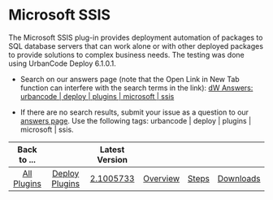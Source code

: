 
Microsoft SSIS
==============


The Microsoft SSIS plug-in provides deployment automation of packages to SQL database servers that can work alone or 
with other deployed packages to provide solutions to complex business needs. The testing was done using UrbanCode Deploy
 6.1.0.1.


* Search on our answers page (note that the Open Link in New Tab function can interfere with the search 
terms in the link): [dW Answers: urbancode | deploy | plugins | microsoft | 
ssis](https://developer.ibm.com/answers/search.html?f=&type=question&redirect=search%2Fsearch&sort=relevance&q=urbancode+%7C+deploy+%7C+plugins+%7C+microsoft+%7C+ssis)

* If there are no search results, submit your issue as a question to our [answers 
page](https://developer.ibm.com/answers/smart-spaces/23/urbancode.html). Use the following tags: urbancode | deploy | 
plugins | microsoft | ssis.




|Back to ...||Latest Version||||
| :---: | :---: | :---: | :---: | :---: | :---: |
|[All Plugins](../../index.md)|[Deploy Plugins](../README.md)|[2.1005733](https://raw.githubusercontent.com/UrbanCode/IBM-UCD-PLUGINS/main/files/MicrosoftSSIS/MicrosoftSSIS-2.1005733.zip)|[Overview](overview.md)|[Steps](steps.md)|[Downloads](downloads.md)|
